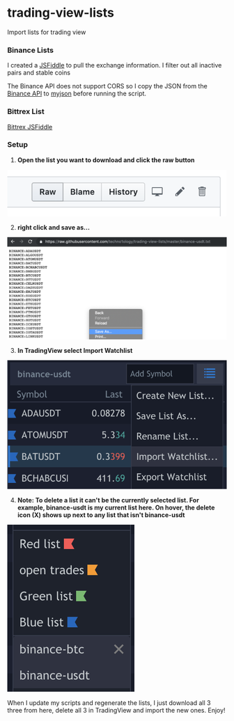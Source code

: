 # trading-view-lists

Import lists for trading view

### Binance Lists
<p>
  I created a <a href="https://jsfiddle.net/4oak785e/" target="_blank">JSFiddle</a> to pull the exchange information.
  I filter out all inactive pairs and stable coins
</p>
<p>
  The Binance API does not support CORS so I copy the JSON from the <a href="https://api.binance.com/api/v1/exchangeInfo" target="_blank">Binance API</a>
  to <a href="https://api.myjson.com/bins/zl2vj" target="_blank">myjson</a> before running the script.
</p>

### Bittrex List
<a href="https://jsfiddle.net/4oak785e/1/" target="_blank">Bittrex JSFiddle</a>

### Setup
1. __Open the list you want to download and click the raw button__
<img src="/images/howto1.png"/>

2. __right click and save as...__

<img src="/images/howto2.png"/>

3. __In TradingView select Import Watchlist__

<img src="/images/howto3.png"/>

4. __Note: To delete a list it can't be the currently selected list. For example, binance-usdt is my current list here. On hover, the delete icon (X) shows up next to any list that isn't binance-usdt__

<img src="/images/howto4.png"/>

When I update my scripts and regenerate the lists, I just download all 3 three from here, delete all 3 in TradingView and import the new ones.  Enjoy! 

